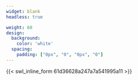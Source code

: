 ```yaml
---
widget: blank
headless: true

weight: 60
design:
  background:
    color: 'white'
  spacing:
    padding: ["0px", "0", "0px", "0"]
---
```


{{< swl_inline_form 61d36628a247a7a541995a11 >}}